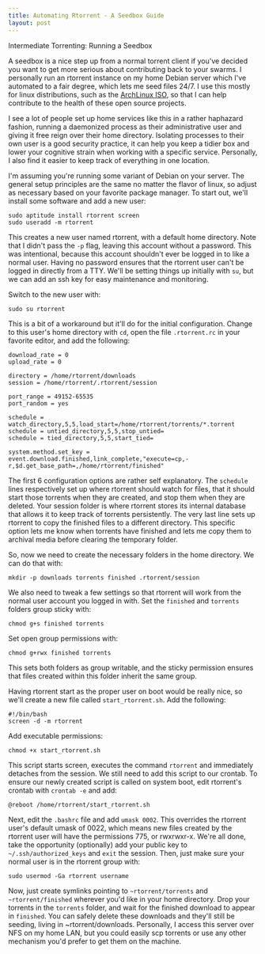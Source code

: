 ```yaml
---
title: Automating Rtorrent - A Seedbox Guide
layout: post
---
```

Intermediate Torrenting: Running a Seedbox

A seedbox is a nice step up from a normal torrent client if you've decided you
want to get more serious about contributing back to your swarms. I personally
run an rtorrent instance on my home Debian server which I've automated to a fair
degree, which lets me seed files 24/7. I use this mostly for linux
distributions, such as the [ArchLinux ISO][archiso], so that I can help
contribute to the health of these open source projects.

I see a lot of people set up home services like this in a rather haphazard
fashion, running a daemonized process as their administrative user and giving it
free reign over their home directory. Isolating processes to their own user is a
good security practice, it can help you keep a tidier box and lower your
cognitive strain when working with a specific service. Personally, I also find
it easier to keep track of everything in one location.

I'm assuming you're running some variant of Debian on your server. The general
setup principles are the same no matter the flavor of linux, so adjust as
necessary based on your favorite package manager. To start out, we'll install
some software and add a new user:

    sudo aptitude install rtorrent screen
    sudo useradd -m rtorrent

This creates a new user named rtorrent, with a default home directory.  Note
that I didn't pass the `-p` flag, leaving this account without a password. This
was intentional, because this account shouldn't ever be logged in to like a
normal user. Having no password ensures that the rtorrent user can't be logged
in directly from a TTY. We'll be setting things up initially with `su`, but we
can add an ssh key for easy maintenance and monitoring. 

Switch to the new user with:

    sudo su rtorrent
    
This is a bit of a workaround but it'll do for the initial configuration. Change
to this user's home directory with `cd`, open the file `.rtorrent.rc` in your
favorite editor, and add the following:

    download_rate = 0
    upload_rate = 0

    directory = /home/rtorrent/downloads
    session = /home/rtorrent/.rtorrent/session

    port_range = 49152-65535
    port_random = yes

    schedule =
    watch_directory,5,5,load_start=/home/rtorrent/torrents/*.torrent
    schedule = untied_directory,5,5,stop_untied=
    schedule = tied_directory,5,5,start_tied=

    system.method.set_key = event.download.finished,link_complete,"execute=cp,-r,$d.get_base_path=,/home/rtorrent/finished"

The first 6 configuration options are rather self explanatory. The `schedule`
lines respectively set up where rtorrent should watch for files, that it should
start those torrents when they are created, and stop them when they are deleted.
Your session folder is where rtorrent stores its internal database that allows
it to keep track of torrents persistently. The very last line sets up rtorrent
to copy the finished files to a different directory. This specific option lets
me know when torrents have finished and lets me copy them to archival media
before clearing the temporary folder.

So, now we need to create the necessary folders in the home directory.  We can
do that with:

    mkdir -p downloads torrents finished .rtorrent/session

We also need to tweak a few settings so that rtorrent will work from the normal
user account you logged in with. Set the `finished` and `torrents` folders group
sticky with:

    chmod g+s finished torrents

Set open group permissions with:

    chmod g+rwx finished torrents

This sets both folders as group writable, and the sticky permission ensures that
files created within this folder inherit the same group. 

Having rtorrent start as the proper user on boot would be really nice, so we'll
create a new file called `start_rtorrent.sh`. Add the following:

    #!/bin/bash
    screen -d -m rtorrent

Add executable permissions:

    chmod +x start_rtorrent.sh

This script starts screen, executes the command `rtorrent` and immediately
detaches from the session. We still need to add this script to our crontab. To
ensure our newly created script is called on system boot, edit rtorrent's
crontab with `crontab -e` and add:

    @reboot /home/rtorrent/start_rtorrent.sh

Next, edit the `.bashrc` file and add `umask 0002`. This overrides the rtorrent
user's default umask of 0022, which means new files created by the rtorrent user
will have the permissions 775, or rwxrwxr-x. We're all done, take the
opportunity (optionally) add your public key to `~/.ssh/authorized_keys` and
`exit` the session. Then, just make sure your normal user is in the rtorrent
group with:

    sudo usermod -Ga rtorrent username

Now, just create symlinks pointing to `~rtorrent/torrents` and
`~rtorrent/finished` wherever you'd like in your home directory. Drop your
torrents in the `torrents` folder, and wait for the finished download to appear
in `finished`. You can safely delete these downloads and they'll still be
seeding, living in ~rtorrent/downloads.  Personally, I access this server over
NFS on my home LAN, but you could easily scp torrents or use any other mechanism
you'd prefer to get them on the machine. 

[archiso]:https://www.archlinux.org/download/
[PKA]:https://hkn.eecs.berkeley.edu/~dhsu/ssh_public_key_howto.html
